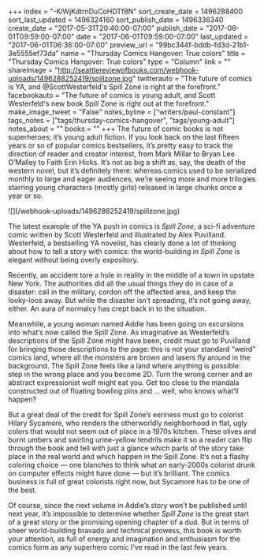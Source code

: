 +++
index = "-KlWjKdtrnDuCoHDTf8N"
sort_create_date = 1496288400
sort_last_updated = 1496324160
sort_publish_date = 1496336340
create_date = "2017-05-31T20:40:00-07:00"
publish_date = "2017-06-01T09:59:00-07:00"
date = "2017-06-01T09:59:00-07:00"
last_updated = "2017-06-01T06:36:00-07:00"
preview_url = "99bc344f-bddb-fd3d-21b1-3e5555ef73da"
name = "Thursday Comics Hangover: True colors"
title = "Thursday Comics Hangover: True colors"
type = "Column"
link = ""
shareimage = "http://seattlereviewofbooks.com/webhook-uploads/1496288252419/spillzone.jpg"
twitterauto = "The future of comics is YA, and @ScottWesterfeld's Spill Zone is right at the forefront."
facebookauto = "The future of comics is young adult, and Scott Westerfeld's new book Spill Zone is right out at the forefront."
make_image_tweet = "False"
notes_byline = ["writers/paul-constant"]
tags_notes = ["tags/thursday-comics-hangover", "tags/young-adult"]
notes_about = ""
books = ""
+++
The future of comic books is not superheroes; it’s young adult fiction. If you look back on the last fifteen years or so of popular comics bestsellers, it’s pretty easy to track the direction of reader and creator interest, from Mark Millar to Bryan Lee O’Malley to Faith Erin Hicks. It’s not as big a shift as, say, the death of the western novel, but it’s definitely there: whereas comics used to be serialized monthly to large and eager audiences, we’re seeing more and more trilogies starring young characters (mostly girls) released in large chunks once a year or so.

<p class="image-left">![](/webhook-uploads/1496288252419/spillzone.jpg)</p>

The latest example of the YA push in comics is *Spill Zone*, a sci-fi adventure comic written by Scott Westerfeld and illustrated by Alex Puvilland. Westerfeld, a bestselling YA novelist, has clearly done a lot of thinking about how to tell a story with comics: the world-building in *Spill Zone* is elegant without being overly expository.

Recently, an accident tore a hole in reality in the middle of a town in upstate New York. The authorities did all the usual things they do in case of a disaster: call in the military, cordon off the affected area, and keep the looky-loos away. But while the disaster isn’t spreading, it’s not going away, either. An aura of normalcy has crept back in to the situation.

Meanwhile, a young woman named Addie has been going on excursions into what’s now called the Spill Zone. As imaginative as Westerfeld’s descriptions of the Spill Zone might have been, credit must go to Puvilland for bringing those descriptions to the page: this is not your standard “weird” comics land, where all the monsters are brown and lasers fly around in the background. The Spill Zone feels like a land where anything is possible: step in the wrong place and you become 2D. Turn the wrong corner and an abstract expressionist wolf might eat you. Get too close to the mandala constructed out of floating bowling pins and ... well, who knows what’ll happen?

But a great deal of the credit for Spill Zone’s eeriness must go to colorist Hilary Sycamore, who renders the otherworldly neighborhood in flat, ugly colors that would not seem out of place in a 1970s kitchen. These olives and burnt umbers and swirling urine-yellow tendrils make it so a reader can flip through the book and tell with just a glance which parts of the story take place in the real world and which happen in the Spill Zone. It’s not a flashy coloring choice — one blanches to think what an early-2000s colorist drunk on computer effects might have done — but it’s brilliant. The comics business is full of great colorists right now, but Sycamore has to be one of the best.

Of course, since the next volume in Addie’s story won’t be published until next year, it’s impossible to determine whether *Spill Zone* is the great start of a great story or the promising opening chapter of a dud. But in terms of sheer world-building bravado and technical prowess, this book is worth your attention, as full of energy and imagination and enthusiasm for the comics form as any superhero comic I’ve read in the last few years.

